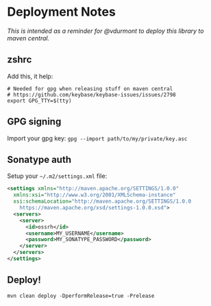 # Deployment Notes

*This is intended as a reminder for @vdurmont to deploy this library to maven central.*

## zshrc

Add this, it help:
```
# Needed for gpg when releasing stuff on maven central
# https://github.com/keybase/keybase-issues/issues/2798
export GPG_TTY=$(tty)
```

## GPG signing

Import your gpg key: `gpg --import path/to/my/private/key.asc`

## Sonatype auth

Setup your `~/.m2/settings.xml` file:

```xml
<settings xmlns="http://maven.apache.org/SETTINGS/1.0.0"
  xmlns:xsi="http://www.w3.org/2001/XMLSchema-instance"
  xsi:schemaLocation="http://maven.apache.org/SETTINGS/1.0.0
    https://maven.apache.org/xsd/settings-1.0.0.xsd">
  <servers>
    <server>
      <id>ossrh</id>
      <username>MY_USERNAME</username>
      <password>MY_SONATYPE_PASSWORD</password>
    </server>
  </servers>
</settings>
```

## Deploy!

```
mvn clean deploy -DperformRelease=true -Prelease
```
